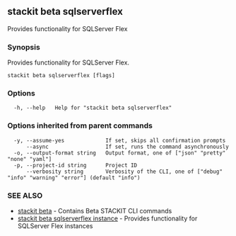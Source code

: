 ## stackit beta sqlserverflex

Provides functionality for SQLServer Flex

### Synopsis

Provides functionality for SQLServer Flex.

```
stackit beta sqlserverflex [flags]
```

### Options

```
  -h, --help   Help for "stackit beta sqlserverflex"
```

### Options inherited from parent commands

```
  -y, --assume-yes             If set, skips all confirmation prompts
      --async                  If set, runs the command asynchronously
  -o, --output-format string   Output format, one of ["json" "pretty" "none" "yaml"]
  -p, --project-id string      Project ID
      --verbosity string       Verbosity of the CLI, one of ["debug" "info" "warning" "error"] (default "info")
```

### SEE ALSO

* [stackit beta](./stackit_beta.md)	 - Contains Beta STACKIT CLI commands
* [stackit beta sqlserverflex instance](./stackit_beta_sqlserverflex_instance.md)	 - Provides functionality for SQLServer Flex instances

